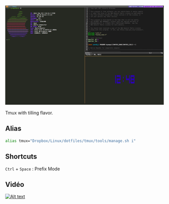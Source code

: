 ![Preview](capture.png)

Tmux with tilling flavor.

## Alias

```sh
alias tmux="Dropbox/Linux/dotfiles/tmux/tools/manage.sh i"
```

## Shortcuts

```Ctrl``` + ```Space``` : Prefix Mode

## Vidéo

[![Alt text](https://img.youtube.com/vi/sZCFN9YKAlM/0.jpg)](https://www.youtube.com/watch?v=sZCFN9YKAlM)
